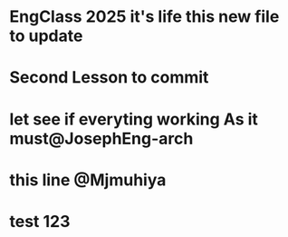 # EngClass 2025 it's life  this new file to update
# Second Lesson to commit
# let see if everyting working As it must@JosephEng-arch
# this line @Mjmuhiya
# test 123
